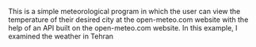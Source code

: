 This is a simple meteorological program in which the user can view the temperature of their desired city at the open-meteo.com website with the help of an API built on the open-meteo.com website. In this example, I examined the weather in Tehran
